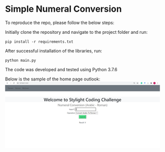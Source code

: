 # Simple Numeral Conversion

To reproduce the repo, please follow the below steps:

Initially clone the repository and navigate to the project folder and run:
````
pip install -r requirements.txt
````

After successful installation of the libraries, run:

````
python main.py
````

The code was developed and tested using Python 3.7.6

Below is the sample of the home page outlook:
![NumeralConversion](static/Result/outlook_homePage.PNG) 
